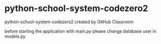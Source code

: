 # python-school-system-codezero2
python-school-system-codezero2 created by GitHub Classroom

before starting the application with main.py please change database user in models.py
